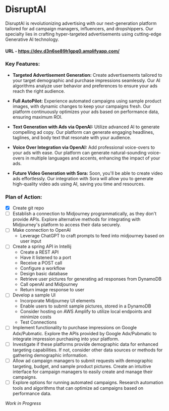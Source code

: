 # DisruptAI

DisruptAI is revolutionizing advertising with our next-generation platform tailored for ad campaign managers, influencers, and dropshippers. Our specialty lies in crafting hyper-targeted advertisements using cutting-edge Generative AI technology.

#### URL - https://dev.d3n6se89h1gpq0.amplifyapp.com/

### Key Features:

- **Targeted Advertisement Generation:** Create advertisements tailored to your target demographic and purchase impressions seamlessly. Our AI algorithms analyze user behavior and preferences to ensure your ads reach the right audience.

- **Full AutoPilot:** Experience automated campaigns using sample product images, with dynamic changes to keep your campaigns fresh. Our platform continuously optimizes your ads based on performance data, ensuring maximum ROI.

- **Text Generation with Ads via OpenAI:** Utilize advanced AI to generate compelling ad copy. Our platform can generate engaging headlines, taglines, and body text that resonate with your audience.

- **Voice Over Integration via OpenAI:** Add professional voice-overs to your ads with ease. Our platform can generate natural-sounding voice-overs in multiple languages and accents, enhancing the impact of your ads.

- **Future Video Generation with Sora:** Soon, you'll be able to create video ads effortlessly. Our integration with Sora will allow you to generate high-quality video ads using AI, saving you time and resources.

### Plan of Action:

- [X] Create git repo
- [ ] Establish a connection to Midjourney programmatically, as they don't provide APIs. Explore alternative methods for integrating with Midjourney's platform to access their data securely.
- [ ] Make connection to OpenAI 
    - Leverage ChatGPT to craft prompts to feed into midjourney based on user input
- [ ] Create a spring API in Intellij
  - Create a REST API
  - Have it listened to a port
  - Receive a POST call
  - Configure a workflow
  - Design basic database
  - Retrieve user pictures for generating ad responses from DynamoDB
  - Call openAI and Midjourney
  - Return image response to user
- [ ] Develop a sample UI
    - Incorporate Midjourney UI elements
    - Enable users to submit sample pictures, stored in a DynamoDB
    - Consider hosting on AWS Amplify to utilize local endpoints and minimize costs
    - Test Connections
- [ ] Implement functionality to purchase impressions on Google Adx/Pubmatic. Explore the APIs provided by Google Adx/Pubmatic to integrate impression purchasing into your platform.
- [ ] Investigate if these platforms provide demographic data for enhanced targeting capabilities. If not, consider other data sources or methods for gathering demographic information.
- [ ] Allow ad campaign managers to submit requests with demographic targeting, budget, and sample product pictures. Create an intuitive interface for campaign managers to easily create and manage their campaigns.
- [ ] Explore options for running automated campaigns. Research automation tools and algorithms that can optimize ad campaigns based on performance data.

*Work in Progress*
